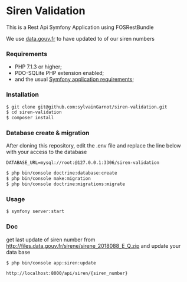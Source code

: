 # Siren Validation

This is a Rest Api Symfony Application using FOSRestBundle

We use [data.gouv.fr](http://files.data.gouv.fr/sirene) to have updated to of our siren numbers

### Requirements

- PHP 7.1.3 or higher;
- PDO-SQLite PHP extension enabled;
- and the usual [Symfony application requirements](https://symfony.com/doc/current/reference/requirements.html);

### Installation

```sh
$ git clone git@github.com:sylvainGarnot/siren-validation.git
$ cd siren-validation
$ composer install
```

### Database create & migration

After cloning this repository, edit the .env file and replace the line below with your access to the database
```
DATABASE_URL=mysql://root:@127.0.0.1:3306/siren-validation
```

```sh
$ php bin/console doctrine:database:create
$ php bin/console make:migration
$ php bin/console doctrine:migrations:migrate
```

### Usage

```sh
$ symfony server:start
```

### Doc

get last update of siren number from http://files.data.gouv.fr/sirene/sirene_2018088_E_Q.zip
and update your data base

```sh
$ php bin/console app:siren:update

http://localhost:8000/api/siren/{siren_number}
```

